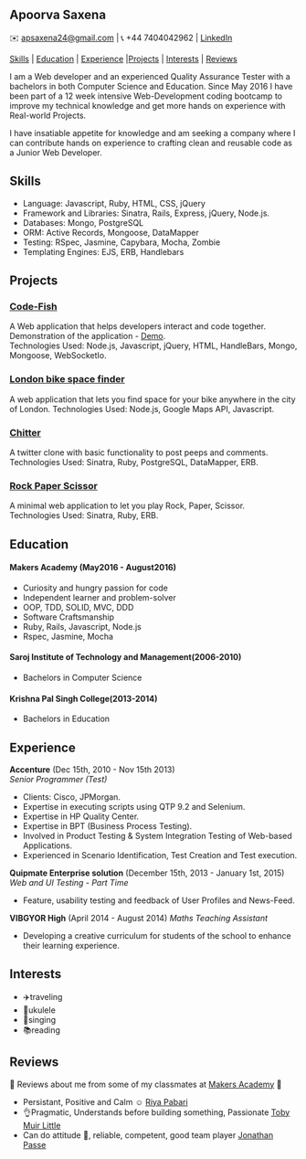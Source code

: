 ## Apoorva Saxena

:envelope:  apsaxena24@gmail.com | :telephone_receiver: +44 7404042962 | [LinkedIn](https://uk.linkedin.com/in/apoorva-saxena-59007382)

[Skills](#Skills) | [Education](#Education) | [Experience](#Experience) |[Projects](#Projects) | [Interests](#Interests) | [Reviews](#Reviews)

I am a Web developer and an experienced Quality Assurance Tester with a bachelors in both Computer Science and Education. Since May 2016 I have been part of a 12 week intensive Web-Development coding bootcamp to improve my technical knowledge and get more hands on experience with Real-world Projects.

I have insatiable appetite for knowledge and am seeking a company where I can contribute hands on experience to crafting clean and reusable code as a Junior Web Developer.

<a name="Skills"></a>
## Skills


- Language: Javascript, Ruby, HTML, CSS, jQuery
- Framework and Libraries: Sinatra, Rails, Express, jQuery, Node.js.
- Databases: Mongo, PostgreSQL
- ORM: Active Records, Mongoose, DataMapper
- Testing: ​RSpec, Jasmine, Capybara, Mocha, Zombie
- Templating Engines: EJS, ERB, Handlebars

<a name="Projects"></a>
## Projects


### [Code-Fish](code-fish.herokuapp.com)
A Web application that helps developers interact and code together.  
Demonstration of the application - [Demo](https://www.youtube.com/watch?v=gpUAPkNlF04).  
Technologies Used: Node.js, Javascript, jQuery, HTML, HandleBars, Mongo, Mongoose, WebSocketIo.
### [London bike space finder](https://github.com/apsaxena24/london-bike-space-finder)
A web application that lets you find space for your bike anywhere in the city of London.
Technologies Used: Node.js, Google Maps API, Javascript.
### [Chitter](https://chitter12.herokuapp.com/)
A twitter clone with basic functionality to post peeps and comments.  
Technologies Used: Sinatra, Ruby, PostgreSQL, DataMapper, ERB.
### [Rock Paper Scissor](https://damp-gorge-24087.herokuapp.com/)
A minimal web application to let you play Rock, Paper, Scissor.  
Technologies Used: Sinatra, Ruby, ERB.

<a name="Education"></a>
## Education


#### Makers Academy (May2016 - August2016)

- Curiosity and hungry passion for code
- Independent learner and problem-solver
- OOP, TDD, SOLID, MVC, DDD
- Software Craftsmanship
- Ruby, Rails, Javascript, Node.js  
- Rspec, Jasmine, Mocha

#### Saroj Institute of Technology and Management(2006-2010)  
- Bachelors in Computer Science

#### Krishna Pal Singh College(2013-2014)  
- Bachelors in Education

<a name="Experience"></a>
## Experience


**Accenture** (Dec 15th, 2010 - Nov 15th 2013)    
*Senior Programmer (Test)*  

- Clients: Cisco, JPMorgan.
- Expertise in executing scripts using QTP 9.2 and Selenium.
- Expertise in HP Quality Center.
- Expertise in BPT (Business Process Testing).
- Involved in Product Testing & System Integration Testing of Web-based Applications.
- Experienced in Scenario Identification, Test Creation and Test execution.

**Quipmate Enterprise solution** (December 15th, 2013 - January 1st, 2015)  
*Web and UI Testing - Part Time*  

- Feature, usability testing and feedback of User Profiles and News-Feed.

**VIBGYOR High** (April 2014 - August 2014)
*Maths Teaching Assistant*

- Developing a creative curriculum for students of the school to enhance their learning experience.
<a name="Interests"></a>
## Interests

- :airplane:traveling  
- :guitar:ukulele  
- :microphone:singing
- :books:reading
<a name="Reviews"></a>
## Reviews
:sparkling_heart: Reviews about me from some of my classmates at [Makers Academy](http://www.makersacademy.com/) :sparkling_heart:

- Persistant, Positive and Calm :relaxed: [Riya Pabari](https://github.com/riyapabari)  
- :ok_hand:Pragmatic,
Understands before building something,
Passionate [Toby Muir Little](https://github.com/toby676)
- Can do attitude :facepunch:, reliable, competent, good team player [Jonathan Passe](https://github.com/Jojograndjojo)
